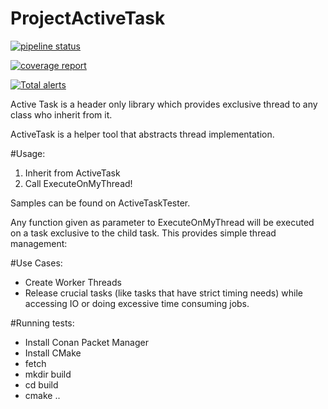 # ProjectActiveTask

[![pipeline status](https://gitlab.com/cemkan/ProjectActiveTask/badges/master/pipeline.svg)](https://gitlab.com/cemkan/ProjectActiveTask/-/commits/master)

[![coverage report](https://gitlab.com/cemkan/ProjectActiveTask/badges/master/coverage.svg)](https://gitlab.com/cemkan/ProjectActiveTask/-/commits/master)

[![Total alerts](https://img.shields.io/lgtm/alerts/g/cemkan/ProjectActiveTask.svg?logo=lgtm&logoWidth=18)](https://lgtm.com/projects/g/cemkan/ProjectActiveTask/alerts/)

Active Task is a header only library which provides exclusive thread to any class who inherit from it.

ActiveTask is a helper tool that abstracts thread implementation.

#Usage:
1. Inherit from ActiveTask
2. Call ExecuteOnMyThread!

Samples can be found on ActiveTaskTester.

Any function given as parameter to ExecuteOnMyThread will be executed on a task exclusive to the child task. This provides simple thread management:

#Use Cases:
- Create Worker Threads
- Release crucial tasks (like tasks that have strict timing needs) while accessing IO or doing excessive time consuming jobs.

#Running tests:
- Install Conan Packet Manager
- Install CMake
- fetch
- mkdir build
- cd build
- cmake ..
